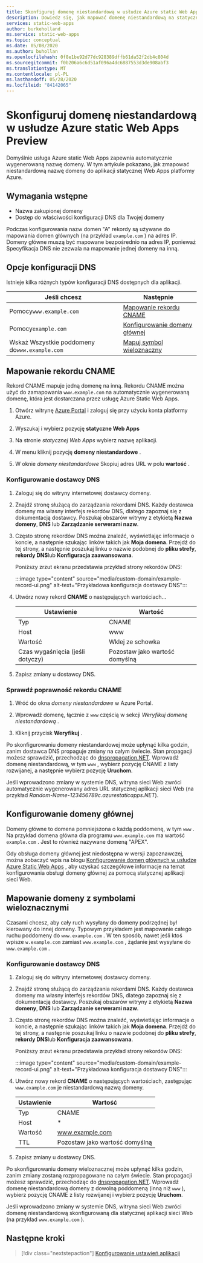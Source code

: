 ```yaml
---
title: Skonfiguruj domenę niestandardową w usłudze Azure static Web Apps
description: Dowiedz się, jak mapować domenę niestandardową na statyczną Web Apps platformy Azure
services: static-web-apps
author: burkeholland
ms.service: static-web-apps
ms.topic: conceptual
ms.date: 05/08/2020
ms.author: buhollan
ms.openlocfilehash: 0f8e1be92d77dc928389dffb61da52f2db4c804d
ms.sourcegitcommit: f0b206a6c6d51af096a4dc6887553d3de908abf3
ms.translationtype: MT
ms.contentlocale: pl-PL
ms.lasthandoff: 05/28/2020
ms.locfileid: "84142065"
---
```

# <a name="setup-a-custom-domain-in-azure-static-web-apps-preview"></a>Skonfiguruj domenę niestandardową w usłudze Azure static Web Apps Preview

Domyślnie usługa Azure static Web Apps zapewnia automatycznie wygenerowaną nazwę domeny. W tym artykule pokazano, jak zmapować niestandardową nazwę domeny do aplikacji statycznej Web Apps platformy Azure.

## <a name="prerequisites"></a>Wymagania wstępne

- Nazwa zakupionej domeny
- Dostęp do właściwości konfiguracji DNS dla Twojej domeny

Podczas konfigurowania nazw domen "A" rekordy są używane do mapowania domen głównych (na przykład `example.com` ) na adres IP. Domeny główne muszą być mapowane bezpośrednio na adres IP, ponieważ Specyfikacja DNS nie zezwala na mapowanie jednej domeny na inną.

## <a name="dns-configuration-options"></a>Opcje konfiguracji DNS

Istnieje kilka różnych typów konfiguracji DNS dostępnych dla aplikacji.

| Jeśli chcesz                            | Następnie                                                |
| ----------------------------------------- | --------------------------------------------------- |
| Pomocy`www.example.com`                 | [Mapowanie rekordu CNAME](#map-a-cname-record)           |
| Pomocy`example.com`                     | [Konfigurowanie domeny głównej](#configure-a-root-domain) |
| Wskaż Wszystkie poddomeny do`www.example.com` | [Mapuj symbol wieloznaczny](#map-a-wildcard-domain)                   |

## <a name="map-a-cname-record"></a>Mapowanie rekordu CNAME

Rekord CNAME mapuje jedną domenę na inną. Rekordu CNAME można użyć do zamapowania `www.example.com` na automatycznie wygenerowaną domenę, która jest dostarczana przez usługę Azure Static Web Apps.

1. Otwórz witrynę [Azure Portal](https://portal.azure.com) i zaloguj się przy użyciu konta platformy Azure.

1. Wyszukaj i wybierz pozycję **statyczne Web Apps**

1. Na stronie _statycznej Web Apps_ wybierz nazwę aplikacji.

1. W menu kliknij pozycję **domeny niestandardowe** .

1. W oknie _domeny niestandardowe_ Skopiuj adres URL w polu **wartość** .

### <a name="configure-dns-provider"></a>Konfigurowanie dostawcy DNS

1. Zaloguj się do witryny internetowej dostawcy domeny.

2. Znajdź stronę służącą do zarządzania rekordami DNS. Każdy dostawca domeny ma własny interfejs rekordów DNS, dlatego zapoznaj się z dokumentacją dostawcy. Poszukaj obszarów witryny z etykietą **Nazwa domeny**, **DNS** lub **Zarządzanie serwerami nazw**.

3. Często stronę rekordów DNS można znaleźć, wyświetlając informacje o koncie, a następnie szukając linków takich jak **Moja domena**. Przejdź do tej strony, a następnie poszukaj linku o nazwie podobnej do **pliku strefy**, **rekordy DNS**lub **Konfiguracja zaawansowana**.

    Poniższy zrzut ekranu przedstawia przykład strony rekordów DNS:

    :::image type="content" source="media/custom-domain/example-record-ui.png" alt-text="Przykładowa konfiguracja dostawcy DNS":::

4. Utwórz nowy rekord **CNAME** o następujących wartościach...

    | Ustawienie             | Wartość                     |
    | ------------------- | ------------------------- |
    | Typ                | CNAME                     |
    | Host                | www                       |
    | Wartość               | Wklej ze schowka |
    | Czas wygaśnięcia (jeśli dotyczy) | Pozostaw jako wartość domyślną    |

5. Zapisz zmiany u dostawcy DNS.

### <a name="validate-cname"></a>Sprawdź poprawność rekordu CNAME

1. Wróć do okna _domeny niestandardowe_ w Azure Portal.

1. Wprowadź domenę, łącznie z `www` częścią w sekcji _Weryfikuj domenę niestandardową_ .

1. Kliknij przycisk **Weryfikuj** .

Po skonfigurowaniu domeny niestandardowej może upłynąć kilka godzin, zanim dostawca DNS propaguje zmiany na całym świecie. Stan propagacji możesz sprawdzić, przechodząc do [dnspropagation.NET](https://dnspropagation.net). Wprowadź domenę niestandardową, w tym `www` , wybierz pozycję CNAME z listy rozwijanej, a następnie wybierz pozycję **Uruchom**.

Jeśli wprowadzono zmiany w systemie DNS, witryna sieci Web zwróci automatycznie wygenerowany adres URL statycznej aplikacji sieci Web (na przykład _Random-Name-123456789c.azurestaticapps.NET_).

## <a name="configure-a-root-domain"></a>Konfigurowanie domeny głównej

Domeny główne to domena pomniejszona o każdą poddomenę, w tym `www` . Na przykład domena główna dla programu `www.example.com` ma wartość `example.com` . Jest to również nazywane domeną "APEX".

Gdy obsługa domeny głównej jest niedostępna w wersji zapoznawczej, można zobaczyć wpis na blogu [Konfigurowanie domen głównych w usłudze Azure Static Web Apps](https://burkeholland.github.io/posts/static-app-root-domain) , aby uzyskać szczegółowe informacje na temat konfigurowania obsługi domeny głównej za pomocą statycznej aplikacji sieci Web.

## <a name="map-a-wildcard-domain"></a>Mapowanie domeny z symbolami wieloznacznymi

Czasami chcesz, aby cały ruch wysyłany do domeny podrzędnej był kierowany do innej domeny. Typowym przykładem jest mapowanie całego ruchu poddomeny do `www.example.com` . W ten sposób, nawet jeśli ktoś wpisze `w.example.com` zamiast `www.example.com` , żądanie jest wysyłane do `www.example.com` .

### <a name="configure-dns-provider"></a>Konfigurowanie dostawcy DNS

1. Zaloguj się do witryny internetowej dostawcy domeny.

2. Znajdź stronę służącą do zarządzania rekordami DNS. Każdy dostawca domeny ma własny interfejs rekordów DNS, dlatego zapoznaj się z dokumentacją dostawcy. Poszukaj obszarów witryny z etykietą **Nazwa domeny**, **DNS** lub **Zarządzanie serwerami nazw**.

3. Często stronę rekordów DNS można znaleźć, wyświetlając informacje o koncie, a następnie szukając linków takich jak **Moja domena**. Przejdź do tej strony, a następnie poszukaj linku o nazwie podobnej do **pliku strefy**, **rekordy DNS**lub **Konfiguracja zaawansowana**.

    Poniższy zrzut ekranu przedstawia przykład strony rekordów DNS:

    :::image type="content" source="media/custom-domain/example-record-ui.png" alt-text="Przykładowa konfiguracja dostawcy DNS":::

4. Utwórz nowy rekord **CNAME** o następujących wartościach, zastępując `www.example.com` je niestandardową nazwą domeny.

    | Ustawienie | Wartość                  |
    | ------- | ---------------------- |
    | Typ    | CNAME                  |
    | Host    | \*                     |
    | Wartość   | www.example.com        |
    | TTL     | Pozostaw jako wartość domyślną |

5. Zapisz zmiany u dostawcy DNS.

Po skonfigurowaniu domeny wieloznacznej może upłynąć kilka godzin, zanim zmiany zostaną rozpropagowane na całym świecie. Stan propagacji możesz sprawdzić, przechodząc do [dnspropagation.NET](https://dnspropagation.net). Wprowadź domenę niestandardową domeny z dowolną poddomeną (inną niż `www` ), wybierz pozycję CNAME z listy rozwijanej i wybierz pozycję **Uruchom**.

Jeśli wprowadzono zmiany w systemie DNS, witryna sieci Web zwróci domenę niestandardową skonfigurowaną dla statycznej aplikacji sieci Web (na przykład `www.example.com` ).

## <a name="next-steps"></a>Następne kroki

> [!div class="nextstepaction"]
> [Konfigurowanie ustawień aplikacji](application-settings.md)
